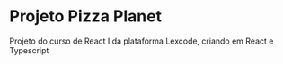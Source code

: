 # Projeto Pizza Planet

Projeto do curso de React I da plataforma Lexcode, criando em React e Typescript
